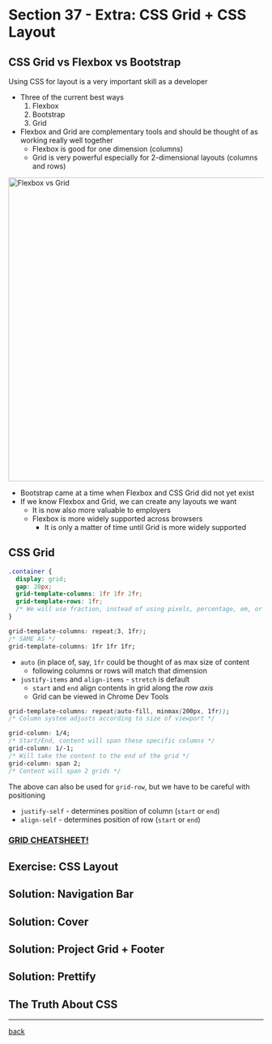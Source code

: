 # Section 37 - Extra: CSS Grid + CSS Layout

## CSS Grid vs Flexbox vs Bootstrap

Using CSS for layout is a very important skill as a developer

- Three of the current best ways
  1. Flexbox
  2. Bootstrap
  3. Grid
- Flexbox and Grid are complementary tools and should be thought of as working really well together
  - Flexbox is good for one dimension (columns)
  - Grid is very powerful especially for 2-dimensional layouts (columns and rows)

<img src="https://miro.medium.com/max/860/1*FifZUGz97Onmb7RUOairbg.png" width="600" alt="Flexbox vs Grid">

- Bootstrap came at a time when Flexbox and CSS Grid did not yet exist
- If we know Flexbox and Grid, we can create any layouts we want
  - It is now also more valuable to employers
  - Flexbox is more widely supported across browsers
    - It is only a matter of time until Grid is more widely supported

## CSS Grid

```css
.container {
  display: grid;
  gap: 20px;
  grid-template-columns: 1fr 1fr 2fr;
  grid-template-rows: 1fr;
  /* We will use fraction, instead of using pixels, percentage, em, or rem */
}
```

```css
grid-template-columns: repeat(3, 1fr);
/* SAME AS */
grid-template-columns: 1fr 1fr 1fr;
```

- `auto` (in place of, say, `1fr` could be thought of as max size of content
  - following columns or rows will match that dimension
- `justify-items` and `align-items` - `stretch` is default
  - `start` and `end` align contents in grid along the *row axis*
  - Grid can be viewed in Chrome Dev Tools

```css
grid-template-columns: repeat(auto-fill, minmax(200px, 1fr));
/* Column system adjusts according to size of viewport */
```

```css
grid-column: 1/4;
/* Start/End, content will span these specific columns */
grid-column: 1/-1;
/* Will take the content to the end of the grid */
grid-column: span 2;
/* Content will span 2 grids */
```

The above can also be used for `grid-row`, but we have to be careful with positioning

- `justify-self` - determines position of column (`start` or `end`)
- `align-self` - determines position of row (`start` or `end`)

### [GRID CHEATSHEET!](https://grid.malven.co/)

## Exercise: CSS Layout

## Solution: Navigation Bar

## Solution: Cover

## Solution: Project Grid + Footer

## Solution: Prettify

## The Truth About CSS

- - -

[back](../README.md)
